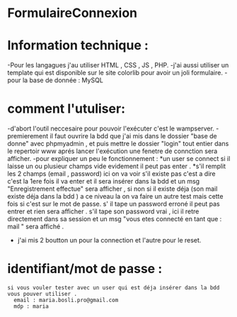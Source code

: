 # FormulaireConnexion
# Information technique :
  -Pour les langagues j'au utiliser HTML , CSS , JS , PHP.
  -j'ai aussi utiliser un template qui est disponible sur le site colorlib pour avoir un joli formulaire.
  -pour la base de donnée : MySQL
 # comment l'utuliser:
  -d'abort l'outil neccesaire pour pouvoir l'exécuter c'est le wampserver.
  -premierement il faut ouvrire la bdd que j'ai mis dans le dossier "base de donne" avec phpmyadmin , et puis mettre le dossier "login" tout entier dans le repertoir www
  aprés lancer l'exécution une fenetre de connction sera afficher.
  -pour expliquer un peu le fonctionnement : 
   *un user se connect si il laisse un ou plusieur champs vide evidement il peut pas enter .
   *s'il remplit les 2 champs (email , password) ici on va voir s'il existe pas c'est a dire c'est la 1ere fois il va enter et il sera insérer dans la bdd et un msg "Enregistrement effectue" sera afficher , si non si il existe déja (son mail existe déja dans la bdd ) a ce niveau la on va faire un autre test mais cette fois si c'est sur le mot de passe.
    s' il tape un password erroné il peut pas entrer et rien sera afficher .
    s'il tape son password vrai , ici il retre directement dans sa session et un msg "vous etes connecté en tant que : mail " sera affiché . 
   - j'ai mis 2 boutton un pour la connection et l'autre pour le reset.
  # identifiant/mot de passe : 
    si vous vouler tester avec un user qui est déja insérer dans la bdd vous pouver utiliser .
      email : maria.bosli.pro@gmail.com
      mdp : maria
